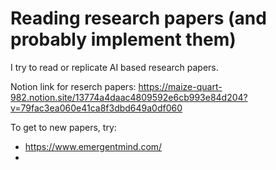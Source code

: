 # Reading research papers (and probably implement them) 
I try to read or replicate AI based research papers.

Notion link for reserch papers: https://maize-quart-982.notion.site/13774a4daac4809592e6cb993e84d204?v=79fac3ea060e41ca8f3dbd649a0df060

To get to new papers, try: 
- https://www.emergentmind.com/
- 